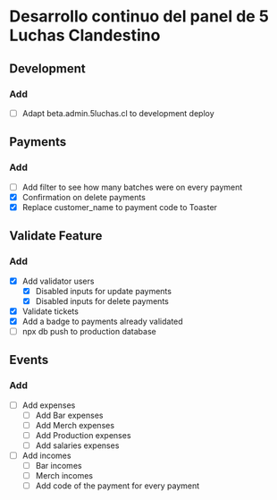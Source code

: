 # Desarrollo continuo del panel de 5 Luchas Clandestino

## Development

### Add
- [ ] Adapt beta.admin.5luchas.cl to development deploy

## Payments

### Add
  - [ ] Add filter to see how many batches were on every payment
  - [x] Confirmation on delete payments
  - [x] Replace customer_name to payment code to Toaster

## Validate Feature

### Add

  - [x] Add validator users
    - [x] Disabled inputs for update payments
    - [x] Disabled inputs for delete payments
  - [x] Validate tickets
  - [x] Add a badge to payments already validated
  - [ ] npx db push to production database

## Events

### Add
- [ ] Add expenses
  - [ ] Add Bar expenses
  - [ ] Add Merch expenses
  - [ ] Add Production expenses
  - [ ] Add salaries expenses
- [ ] Add incomes
  - [ ] Bar incomes
  - [ ] Merch incomes
  - [ ] Add code of the payment for every payment